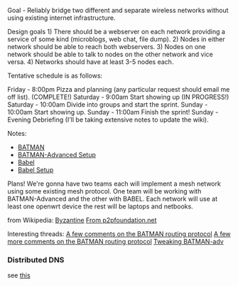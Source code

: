 Goal - Reliably bridge two different and separate wireless networks
without using existing internet infrastructure.

Design goals 1) There should be a webserver on each network providing a
service of some kind (microblogs, web chat, file dump). 2) Nodes in
either network should be able to reach both webservers. 3) Nodes on one
network should be able to talk to nodes on the other network and vice
versa. 4) Networks should have at least 3-5 nodes each.

Tentative schedule is as follows:

Friday - 8:00pm Pizza and planning (any particular request should email
me off list). (COMPLETE!) Saturday - 9:00am Start showing up (IN
PROGRESS!) Saturday - 10:00am Divide into groups and start the sprint.
Sunday - 10:00am Start showing up. Sunday - 11:00am Finish the sprint!
Sunday - Evening Debriefing (I'll be taking extensive notes to update
the wiki).

Notes:

- [BATMAN](BATMAN "wikilink")
- [BATMAN-Advanced Setup](BATMAN-Advanced_Setup "wikilink")
- [Babel](Babel "wikilink")
- [Babel Setup](Babel_Setup "wikilink")

Plans! We're gonna have two teams each will implement a mesh network
using some existing mesh protocol. One team will be working with
BATMAN-Advanced and the other with BABEL. Each network will use at least
one openwrt device the rest will be laptops and netbooks.

from Wikipedia:
[Byzantine](http://en.wikipedia.org/wiki/Byzantine_fault_tolerance#Origin)
[From p2pfoundation.net](http://p2pfoundation.net/Mesh_Networks)

Interesting threads: [A few comments on the BATMAN routing
protocol](http://lists.alioth.debian.org/pipermail/babel-users/2008-August/000151.html)
[A few more comments on the BATMAN routing
protocol](http://lists.alioth.debian.org/pipermail/babel-users/2008-August/000156.html)
[Tweaking BATMAN-adv](http://www.open-mesh.org/wiki/batman-adv/Tweaking)

### Distributed DNS

see [this](Byzantium_Distributed_DNS "wikilink")